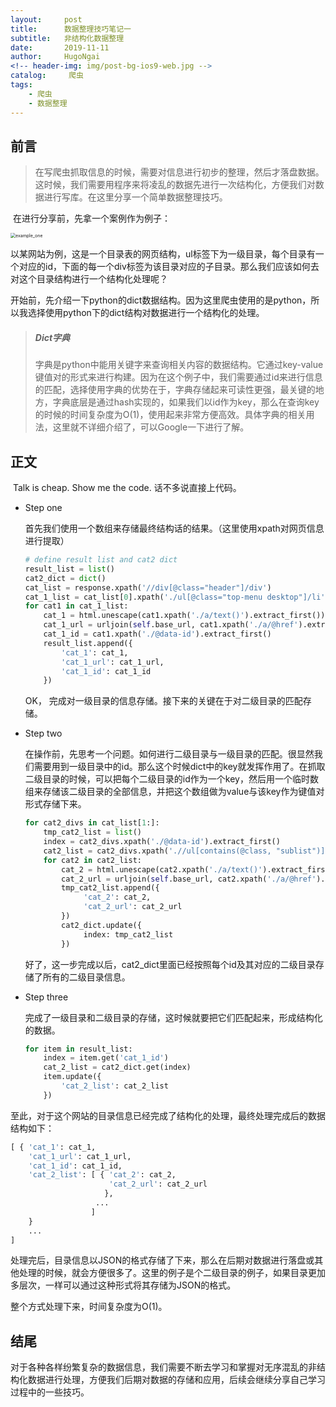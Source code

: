 ```yaml
---
layout:     post
title:      数据整理技巧笔记一
subtitle:   非结构化数据整理
date:       2019-11-11
author:     HugoNgai
<!-- header-img: img/post-bg-ios9-web.jpg -->
catalog: 	 爬虫
tags:
    - 爬虫
    - 数据整理
---
```


## 前言

> 在写爬虫抓取信息的时候，需要对信息进行初步的整理，然后才落盘数据。这时候，我们需要用程序来将凌乱的数据先进行一次结构化，方便我们对数据进行写库。在这里分享一个简单数据整理技巧。

​	在进行分享前，先拿一个案例作为例子：

<img src="../../../../img/example_1.png" alt="example_one" style="zoom:50%;" />

​	以某网站为例，这是一个目录表的网页结构，ul标签下为一级目录，每个目录有一个对应的id，下面的每一个div标签为该目录对应的子目录。那么我们应该如何去对这个目录结构进行一个结构化处理呢？



​	开始前，先介绍一下python的dict数据结构。因为这里爬虫使用的是python，所以我选择使用python下的dict结构对数据进行一个结构化的处理。



> ##### Dict字典
>
> ​	字典是python中能用关键字来查询相关内容的数据结构。它通过key-value键值对的形式来进行构建。因为在这个例子中，我们需要通过id来进行信息的匹配，选择使用字典的优势在于，字典存储起来可读性更强，最关键的地方，字典底层是通过hash实现的，如果我们以id作为key，那么在查询key的时候的时间复杂度为O(1)，使用起来非常方便高效。具体字典的相关用法，这里就不详细介绍了，可以Google一下进行了解。



## 正文

​	Talk is cheap. Show me the code. 话不多说直接上代码。

- Step one 

  首先我们使用一个数组来存储最终结构话的结果。（这里使用xpath对网页信息进行提取）

  ```python
  # define result list and cat2 dict
  result_list = list()
  cat2_dict = dict()
  cat_list = response.xpath('//div[@class="header"]/div')
  cat_1_list = cat_list[0].xpath('./ul[@class="top-menu desktop"]/li')
  for cat1 in cat_1_list:
      cat_1 = html.unescape(cat1.xpath('./a/text()').extract_first())
      cat_1_url = urljoin(self.base_url, cat1.xpath('./a/@href').extract_first())
      cat_1_id = cat1.xpath('./@data-id').extract_first()
      result_list.append({
          'cat_1': cat_1,
          'cat_1_url': cat_1_url,
          'cat_1_id': cat_1_id
      })
  ```

  OK， 完成对一级目录的信息存储。接下来的关键在于对二级目录的匹配存储。

- Step two

  在操作前，先思考一个问题。如何进行二级目录与一级目录的匹配。很显然我们需要用到一级目录中的id。那么这个时候dict中的key就发挥作用了。在抓取二级目录的时候，可以把每个二级目录的id作为一个key，然后用一个临时数组来存储该二级目录的全部信息，并把这个数组做为value与该key作为键值对形式存储下来。

  ```python
  for cat2_divs in cat_list[1:]:
      tmp_cat2_list = list()
      index = cat2_divs.xpath('./@data-id').extract_first()
      cat2_list = cat2_divs.xpath('.//ul[contains(@class, "sublist")]/li')
      for cat2 in cat2_list:
          cat_2 = html.unescape(cat2.xpath('./a/text()').extract_first())
          cat_2_url = urljoin(self.base_url, cat2.xpath('./a/@href').extract_first())
          tmp_cat2_list.append({
               'cat_2': cat_2,
               'cat_2_url': cat_2_url
          })
          cat2_dict.update({
               index: tmp_cat2_list
          })
  ```

  好了，这一步完成以后，cat2_dict里面已经按照每个id及其对应的二级目录存储了所有的二级目录信息。

- Step three

  完成了一级目录和二级目录的存储，这时候就要把它们匹配起来，形成结构化的数据。

  ```python
  for item in result_list:
      index = item.get('cat_1_id')
      cat_2_list = cat2_dict.get(index)
      item.update({
          'cat_2_list': cat_2_list
      })
  ```



​	至此，对于这个网站的目录信息已经完成了结构化的处理，最终处理完成后的数据结构如下：

```python
[ { 'cat_1': cat_1,
    'cat_1_url': cat_1_url,
    'cat_1_id': cat_1_id,
    'cat_2_list': [ { 'cat_2': cat_2,
                      'cat_2_url': cat_2_url
                     },
                   ...
                  ]
    }
    ...
]
```

​	处理完后，目录信息以JSON的格式存储了下来，那么在后期对数据进行落盘或其他处理的时候，就会方便很多了。这里的例子是个二级目录的例子，如果目录更加多层次，一样可以通过这种形式将其存储为JSON的格式。

整个方式处理下来，时间复杂度为O(1)。



## 结尾

​	对于各种各样纷繁复杂的数据信息，我们需要不断去学习和掌握对无序混乱的非结构化数据进行处理，方便我们后期对数据的存储和应用，后续会继续分享自己学习过程中的一些技巧。